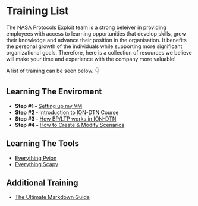 # Training List

The NASA Protocols Exploit team is a strong beleiver in providing employees with access to learning opportunities that develop skills, grow their knowledge and advance their position in the organisation. It benefits the personal growth of the individuals while supporting more significant organizational goals. Therefore, here is a collection of resources we believe will make your time and experience with the company more valuable!  

A list of training can be seen below. :point_down:

## Learning The Enviroment
  - <b>Step #1  - </b>  [Setting up my VM](setting-up-my-vm.md)
  - <b>Step #2  - </b>  [Introduction to ION-DTN Course](ion-dtn-course.md)
  - <b>Step #3  - </b>  [How BP/LTP works in ION-DTN](how-bp-and-ltp-work.md)  
  - <b>Step #4  - </b>  [How to Create & Modify Scenarios](how-to-create-and-modify-scenarios.md) 
  
## Learning The Tools
  - [Everything Pyion](pyion/README.md)
  - [Everything Scapy](scapy/README.md)
  
## Additional Training
  - [The Ultimate Markdown Guide](markdown-guide.md)
